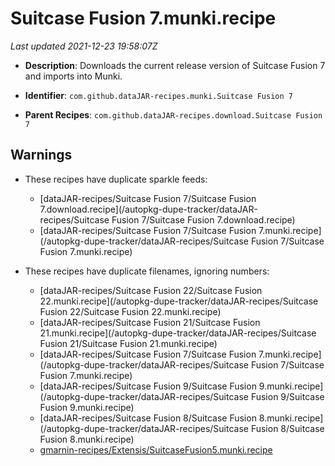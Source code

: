 # Suitcase Fusion 7.munki.recipe

_Last updated 2021-12-23 19:58:07Z_

- **Description**: Downloads the current release version of Suitcase Fusion 7 and imports into Munki.

- **Identifier**: `com.github.dataJAR-recipes.munki.Suitcase Fusion 7`

- **Parent Recipes**: `com.github.dataJAR-recipes.download.Suitcase Fusion 7`

## Warnings

- These recipes have duplicate sparkle feeds:
    - [dataJAR-recipes/Suitcase Fusion 7/Suitcase Fusion 7.download.recipe](/autopkg-dupe-tracker/dataJAR-recipes/Suitcase Fusion 7/Suitcase Fusion 7.download.recipe)
    - [dataJAR-recipes/Suitcase Fusion 7/Suitcase Fusion 7.munki.recipe](/autopkg-dupe-tracker/dataJAR-recipes/Suitcase Fusion 7/Suitcase Fusion 7.munki.recipe)

- These recipes have duplicate filenames, ignoring numbers:
    - [dataJAR-recipes/Suitcase Fusion 22/Suitcase Fusion 22.munki.recipe](/autopkg-dupe-tracker/dataJAR-recipes/Suitcase Fusion 22/Suitcase Fusion 22.munki.recipe)
    - [dataJAR-recipes/Suitcase Fusion 21/Suitcase Fusion 21.munki.recipe](/autopkg-dupe-tracker/dataJAR-recipes/Suitcase Fusion 21/Suitcase Fusion 21.munki.recipe)
    - [dataJAR-recipes/Suitcase Fusion 7/Suitcase Fusion 7.munki.recipe](/autopkg-dupe-tracker/dataJAR-recipes/Suitcase Fusion 7/Suitcase Fusion 7.munki.recipe)
    - [dataJAR-recipes/Suitcase Fusion 9/Suitcase Fusion 9.munki.recipe](/autopkg-dupe-tracker/dataJAR-recipes/Suitcase Fusion 9/Suitcase Fusion 9.munki.recipe)
    - [dataJAR-recipes/Suitcase Fusion 8/Suitcase Fusion 8.munki.recipe](/autopkg-dupe-tracker/dataJAR-recipes/Suitcase Fusion 8/Suitcase Fusion 8.munki.recipe)
    - [gmarnin-recipes/Extensis/SuitcaseFusion5.munki.recipe](/autopkg-dupe-tracker/gmarnin-recipes/Extensis/SuitcaseFusion5.munki.recipe)